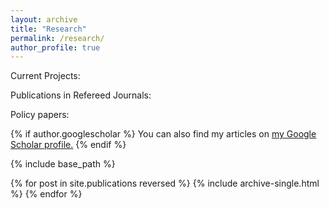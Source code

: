 ```yaml
---
layout: archive
title: "Research"
permalink: /research/
author_profile: true
---
```


Current Projects: 

Publications in Refereed Journals:

Policy papers:

{% if author.googlescholar %}
  You can also find my articles on <u><a href="{{author.googlescholar}}">my Google Scholar profile</a>.</u>
{% endif %}

{% include base_path %}

{% for post in site.publications reversed %}
  {% include archive-single.html %}
{% endfor %}
